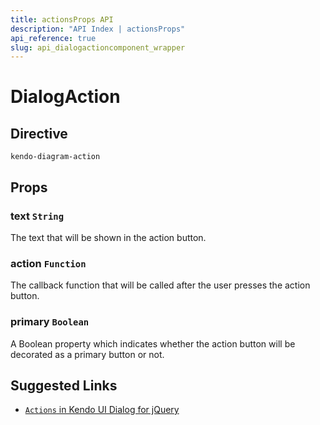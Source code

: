 ```yaml
---
title: actionsProps API
description: "API Index | actionsProps"
api_reference: true
slug: api_dialogactioncomponent_wrapper
---
```


# DialogAction

## Directive

`kendo-diagram-action`

## Props

### text `String`

The text that will be shown in the action button.

### action `Function`

The callback function that will be called after the user presses the action button.

### primary `Boolean`

A Boolean property which indicates whether the action button will be decorated as a primary button or not.

## Suggested Links

* [`Actions` in Kendo UI Dialog for jQuery](https://docs.telerik.com/kendo-ui/api/javascript/ui/dialog/configuration/actions)
